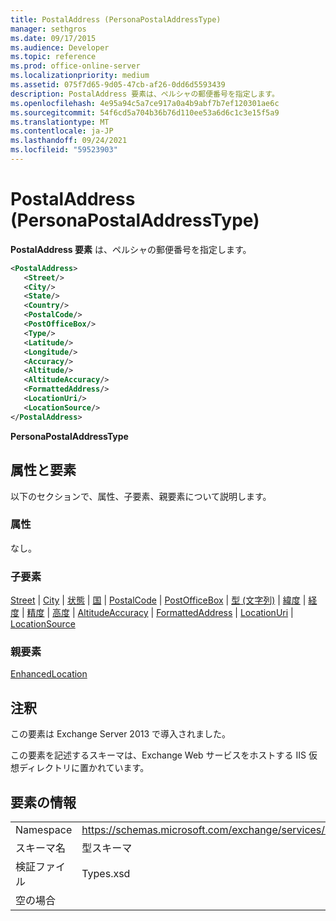 ```yaml
---
title: PostalAddress (PersonaPostalAddressType)
manager: sethgros
ms.date: 09/17/2015
ms.audience: Developer
ms.topic: reference
ms.prod: office-online-server
ms.localizationpriority: medium
ms.assetid: 075f7d65-9d05-47cb-af26-0dd6d5593439
description: PostalAddress 要素は、ペルシャの郵便番号を指定します。
ms.openlocfilehash: 4e95a94c5a7ce917a0a4b9abf7b7ef120301ae6c
ms.sourcegitcommit: 54f6cd5a704b36b76d110ee53a6d6c1c3e15f5a9
ms.translationtype: MT
ms.contentlocale: ja-JP
ms.lasthandoff: 09/24/2021
ms.locfileid: "59523903"
---
```

# <a name="postaladdress-personapostaladdresstype"></a>PostalAddress (PersonaPostalAddressType)

**PostalAddress 要素** は、ペルシャの郵便番号を指定します。 
  
```XML
<PostalAddress>
   <Street/>
   <City/>
   <State/>
   <Country/>
   <PostalCode/>
   <PostOfficeBox/>
   <Type/>
   <Latitude/>
   <Longitude/>
   <Accuracy/>
   <Altitude/>
   <AltitudeAccuracy/>
   <FormattedAddress/>
   <LocationUri/>
   <LocationSource/>
</PostalAddress>
```

 **PersonaPostalAddressType**
## <a name="attributes-and-elements"></a>属性と要素

以下のセクションで、属性、子要素、親要素について説明します。
  
### <a name="attributes"></a>属性

なし。
  
### <a name="child-elements"></a>子要素

[Street](street.md)  | [City](city.md)  | [状態](state-ex15websvcsotherref.md)  | [国](country.md)  | [PostalCode](postalcode.md)  | [PostOfficeBox](postofficebox.md)  | [型 (文字列)](type-string.md)  | [緯度](latitude.md)  | [経度](longitude.md)  | [精度](accuracy.md)  | [高度](altitude.md)  | [AltitudeAccuracy](altitudeaccuracy.md)  | [FormattedAddress](formattedaddress.md)  | [LocationUri](locationuri.md)  | [LocationSource](locationsource.md)
  
### <a name="parent-elements"></a>親要素

[EnhancedLocation](enhancedlocation.md)
  
## <a name="remarks"></a>注釈

この要素は Exchange Server 2013 で導入されました。
  
この要素を記述するスキーマは、Exchange Web サービスをホストする IIS 仮想ディレクトリに置かれています。
  
## <a name="element-information"></a>要素の情報

|||
|:-----|:-----|
|Namespace  <br/> |https://schemas.microsoft.com/exchange/services/2006/types  <br/> |
|スキーマ名  <br/> |型スキーマ  <br/> |
|検証ファイル  <br/> |Types.xsd  <br/> |
|空の場合  <br/> ||
   

